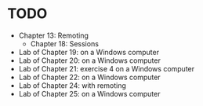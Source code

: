 # TODO

- Chapter 13: Remoting
    - Chapter 18: Sessions
- Lab of Chapter 19: on a Windows computer
- Lab of Chapter 20: on a Windows computer
- Lab of Chapter 21: exercise 4 on a Windows computer
- Lab of Chapter 22: on a Windows computer
- Lab of Chapter 24: with remoting
- Lab of Chapter 25: on a Windows computer
